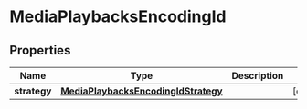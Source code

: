 

# MediaPlaybacksEncodingId


## Properties

| Name | Type | Description | Notes |
|------------ | ------------- | ------------- | -------------|
|**strategy** | [**MediaPlaybacksEncodingIdStrategy**](MediaPlaybacksEncodingIdStrategy.md) |  |  [optional] |



